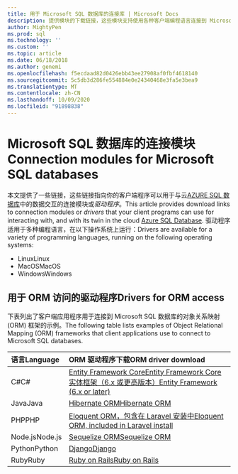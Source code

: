 ```yaml
---
title: 用于 Microsoft SQL 数据库的连接库 | Microsoft Docs
description: 提供模块的下载链接，这些模块支持使用各种客户端编程语言连接到 Microsoft SQL Server 和 Azure SQL 数据库。
author: MightyPen
ms.prod: sql
ms.technology: ''
ms.custom: ''
ms.topic: article
ms.date: 06/18/2018
ms.author: genemi
ms.openlocfilehash: f5ecdaad82d0426ebb43ee27908af0fbf4618140
ms.sourcegitcommit: 5c5db3d286fe554884e0e24340468e3fa5e3bea9
ms.translationtype: MT
ms.contentlocale: zh-CN
ms.lasthandoff: 10/09/2020
ms.locfileid: "91898838"
---
```

# <a name="connection-modules-for-microsoft-sql-databases"></a><span data-ttu-id="16839-103">Microsoft SQL 数据库的连接模块</span><span class="sxs-lookup"><span data-stu-id="16839-103">Connection modules for Microsoft SQL databases</span></span>

<span data-ttu-id="16839-104">本文提供了一些链接，这些链接指向你的客户端程序可以用于与云[AZURE SQL 数据库](https://docs.microsoft.com/azure/sql-database/)中的数据交互的连接模块或*驱动程序*。</span><span class="sxs-lookup"><span data-stu-id="16839-104">This article provides download links to connection modules or *drivers* that your client programs can use for interacting with, and with its twin in the cloud [Azure SQL Database](https://docs.microsoft.com/azure/sql-database/).</span></span> <span data-ttu-id="16839-105">驱动程序适用于多种编程语言，在以下操作系统上运行：</span><span class="sxs-lookup"><span data-stu-id="16839-105">Drivers are available for a variety of programming languages, running on the following operating systems:</span></span>

- <span data-ttu-id="16839-106">Linux</span><span class="sxs-lookup"><span data-stu-id="16839-106">Linux</span></span>
- <span data-ttu-id="16839-107">MacOS</span><span class="sxs-lookup"><span data-stu-id="16839-107">MacOS</span></span>
- <span data-ttu-id="16839-108">Windows</span><span class="sxs-lookup"><span data-stu-id="16839-108">Windows</span></span>


## <a name="drivers-for-orm-access"></a><span data-ttu-id="16839-109">用于 ORM 访问的驱动程序</span><span class="sxs-lookup"><span data-stu-id="16839-109">Drivers for ORM access</span></span>


<span data-ttu-id="16839-110">下表列出了客户端应用程序用于连接到 Microsoft SQL 数据库的对象关系映射 (ORM) 框架的示例。</span><span class="sxs-lookup"><span data-stu-id="16839-110">The following table lists examples of Object Relational Mapping (ORM) frameworks that client applications use to connect to Microsoft SQL databases.</span></span>


| <span data-ttu-id="16839-111">语言</span><span class="sxs-lookup"><span data-stu-id="16839-111">Language</span></span> | <span data-ttu-id="16839-112">ORM 驱动程序下载</span><span class="sxs-lookup"><span data-stu-id="16839-112">ORM driver download</span></span> |
| :------- | :------------------ |
| <span data-ttu-id="16839-113">C#</span><span class="sxs-lookup"><span data-stu-id="16839-113">C#</span></span> | [<span data-ttu-id="16839-114">Entity Framework Core</span><span class="sxs-lookup"><span data-stu-id="16839-114">Entity Framework Core</span></span>](https://docs.microsoft.com/ef/core/)<br />[<span data-ttu-id="16839-115">实体框架（6.x 或更高版本）</span><span class="sxs-lookup"><span data-stu-id="16839-115">Entity Framework (6.x or later)</span></span>](https://docs.microsoft.com/ef/) |
| <span data-ttu-id="16839-116">Java</span><span class="sxs-lookup"><span data-stu-id="16839-116">Java</span></span> | [<span data-ttu-id="16839-117">Hibernate ORM</span><span class="sxs-lookup"><span data-stu-id="16839-117">Hibernate ORM</span></span>](https://hibernate.org/orm)|
| <span data-ttu-id="16839-118">PHP</span><span class="sxs-lookup"><span data-stu-id="16839-118">PHP</span></span> | [<span data-ttu-id="16839-119">Eloquent ORM，包含在 Laravel 安装中</span><span class="sxs-lookup"><span data-stu-id="16839-119">Eloquent ORM, included in Laravel install</span></span>](https://laravel.com/docs/) |
| <span data-ttu-id="16839-120">Node.js</span><span class="sxs-lookup"><span data-stu-id="16839-120">Node.js</span></span> | [<span data-ttu-id="16839-121">Sequelize ORM</span><span class="sxs-lookup"><span data-stu-id="16839-121">Sequelize ORM</span></span>](https://docs.sequelizejs.com) |
| <span data-ttu-id="16839-122">Python</span><span class="sxs-lookup"><span data-stu-id="16839-122">Python</span></span> | [<span data-ttu-id="16839-123">Django</span><span class="sxs-lookup"><span data-stu-id="16839-123">Django</span></span>](https://www.djangoproject.com/) |
| <span data-ttu-id="16839-124">Ruby</span><span class="sxs-lookup"><span data-stu-id="16839-124">Ruby</span></span> | [<span data-ttu-id="16839-125">Ruby on Rails</span><span class="sxs-lookup"><span data-stu-id="16839-125">Ruby on Rails</span></span>](https://rubyonrails.org/) |


